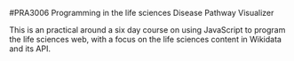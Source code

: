 #PRA3006 Programming in the life sciences Disease Pathway Visualizer 

This is an practical around a six day course on using JavaScript to program the life sciences web, with a focus on the life sciences content in Wikidata and its API.

